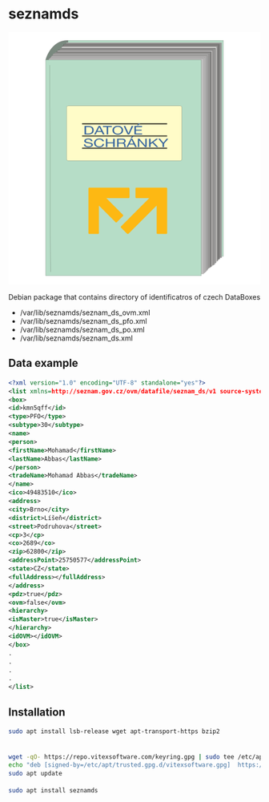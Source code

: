 # seznamds

![Logo](seznamds.svg?raw=true)

Debian package that contains directory of identificatros of czech DataBoxes

* /var/lib/seznamds/seznam_ds_ovm.xml
* /var/lib/seznamds/seznam_ds_pfo.xml  
* /var/lib/seznamds/seznam_ds_po.xml  
* /var/lib/seznamds/seznam_ds.xml


Data example
------------

```xml
<?xml version="1.0" encoding="UTF-8" standalone="yes"?>
<list xmlns=http://seznam.gov.cz/ovm/datafile/seznam_ds/v1 source-system="https://www.mojedatovaschranka.cz/sds" >
<box>
<id>kmn5qff</id>
<type>PFO</type>
<subtype>30</subtype>
<name>
<person>
<firstName>Mohamad</firstName>
<lastName>Abbas</lastName>
</person>
<tradeName>Mohamad Abbas</tradeName>
</name>
<ico>49483510</ico>
<address>
<city>Brno</city>
<district>Líšeň</district>
<street>Podruhova</street>
<cp>3</cp>
<co>2689</co>
<zip>62800</zip>
<addressPoint>25750577</addressPoint>
<state>CZ</state>
<fullAddress></fullAddress>
</address>
<pdz>true</pdz>
<ovm>false</ovm>
<hierarchy>
<isMaster>true</isMaster>
</hierarchy>
<idOVM></idOVM>
</box>
.
.
.
.
</list>
```

Installation
------------

```bash
sudo apt install lsb-release wget apt-transport-https bzip2


wget -qO- https://repo.vitexsoftware.com/keyring.gpg | sudo tee /etc/apt/trusted.gpg.d/vitexsoftware.gpg
echo "deb [signed-by=/etc/apt/trusted.gpg.d/vitexsoftware.gpg]  https://repo.vitexsoftware.com  $(lsb_release -sc) main" | sudo tee /etc/apt/sources.list.d/vitexsoftware.list
sudo apt update

sudo apt install seznamds
```


